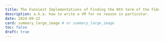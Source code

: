 ```yaml
---
title: The Funniest Implementations of Finding the Nth term of the Fibonacci Sequence
description: a.k.a. how to write a VM for no reason in particular.
date: 2024-09-22
card: summary_large_image # or summary_large_image
toc: false
draft: true
---
```


